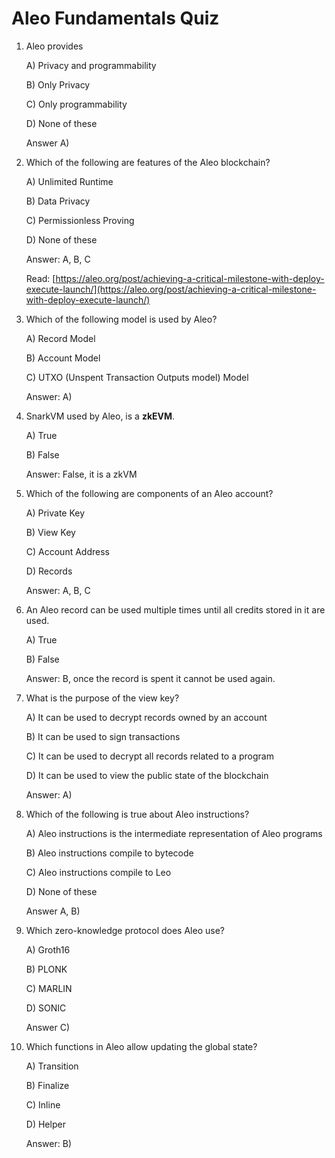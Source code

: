 # Aleo Fundamentals Quiz

1. Aleo provides
    
    A) Privacy and programmability
    
    B) Only Privacy
    
    C) Only programmability
    
    D) None of these
    
    Answer A)
    
2. Which of the following are features of the Aleo blockchain?
    
    A) Unlimited Runtime
    
    B) Data Privacy
    
    C) Permissionless Proving
    
    D) None of these
    
    Answer: A, B, C
    
    Read: [https://aleo.org/post/achieving-a-critical-milestone-with-deploy-execute-launch/](https://aleo.org/post/achieving-a-critical-milestone-with-deploy-execute-launch/)
    
3. Which of the following model is used by Aleo?
    
    A) Record Model
    
    B) Account Model
    
    C) UTXO (Unspent Transaction Outputs model) Model
    
    Answer: A)
    
4. SnarkVM used by Aleo, is a **zkEVM**.
    
    A) True
    
    B) False
    
    Answer: False, it is a zkVM
    
5. Which of the following are components of an Aleo account?
    
    A) Private Key
    
    B) View Key
    
    C) Account Address
    
    D) Records
    
    Answer: A, B, C
    
6. An Aleo record can be used multiple times until all credits stored in it are used.
    
    A) True
    
    B) False
    
    Answer: B, once the record is spent it cannot be used again.
    

7. What is the purpose of the view key?
    
    A) It can be used to decrypt records owned by an account
    
    B) It can be used to sign transactions
    
    C) It can be used to decrypt all records related to a program
    
    D) It can be used to view the public state of the blockchain
    
    Answer: A)
    

8. Which of the following is true about Aleo instructions?
    
    A) Aleo instructions is the intermediate representation of Aleo programs
    
    B) Aleo instructions compile to bytecode
    
    C) Aleo instructions compile to Leo
    
    D) None of these
    
    Answer A, B)
    
9. Which zero-knowledge protocol does Aleo use?
    
    A) Groth16
    
    B) PLONK
    
    C) MARLIN
    
    D) SONIC
    
    Answer C)
    

10. Which functions in Aleo allow updating the global state?
    
    A) Transition
    
    B) Finalize
    
    C) Inline
    
    D) Helper
    
    Answer: B)